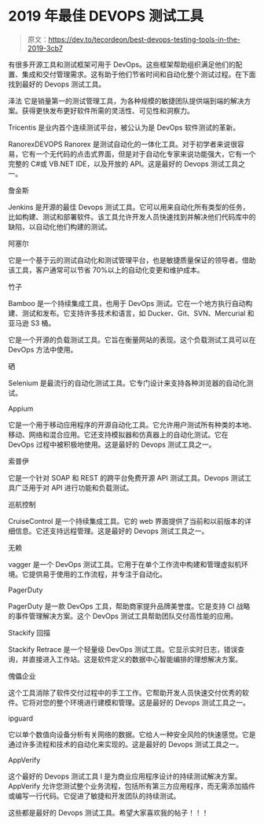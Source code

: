 # 2019 年最佳 DEVOPS 测试工具

> 原文：<https://dev.to/tecordeon/best-devops-testing-tools-in-the-2019-3cb7>

有很多开源工具和测试框架可用于 DevOps。这些框架帮助组织满足他们的配置、集成和交付管理需求。这有助于他们节省时间和自动化整个测试过程。在下面找到最好的 Devops 测试工具。

泽法
它是销量第一的测试管理工具，为各种规模的敏捷团队提供端到端的解决方案。获得更快发布更好软件所需的灵活性、可见性和洞察力。

Tricentis 是业内首个连续测试平台，被公认为是 DevOps 软件测试的革新。

RanorexDEVOPS
Ranorex 是测试自动化的一体化工具。对于初学者来说很容易，它有一个无代码的点击式界面，但是对于自动化专家来说功能强大，它有一个完整的 C#或 VB.NET IDE，以及开放的 API。这是最好的 Devops 测试工具之一。

詹金斯

Jenkins 是开源的最佳 Devops 测试工具。它可以用来自动化所有类型的任务，比如构建、测试和部署软件。该工具允许开发人员快速找到并解决他们代码库中的缺陷，以自动化他们构建的测试。

阿塞尔

它是一个基于云的测试自动化和测试管理平台，也是敏捷质量保证的领导者。借助该工具，客户通常可以节省 70%以上的自动化变更和维护成本。

竹子

Bamboo 是一个持续集成工具，也用于 DevOps 测试。它在一个地方执行自动构建、测试和发布。它支持许多技术和语言，如 Ducker、Git、SVN、Mercurial 和亚马逊 S3 桶。

它是一个开源的负载测试工具。它旨在衡量网站的表现。这个负载测试工具可以在 DevOps 方法中使用。

硒

Selenium 是最流行的自动化测试工具。它专门设计来支持各种浏览器的自动化测试。

Appium

它是一个用于移动应用程序的开源自动化工具。它允许用户测试所有种类的本地、移动、网络和混合应用。它还支持模拟器和仿真器上的自动化测试。它在 DevOps 过程中被积极地使用。这是最好的 Devops 测试工具之一。

索普伊

它是一个针对 SOAP 和 REST 的跨平台免费开源 API 测试工具。Devops 测试工具广泛用于对 API 进行功能和负载测试。

巡航控制

CruiseControl 是一个持续集成工具。它的 web 界面提供了当前和以前版本的详细信息。它还支持远程管理。这是最好的 Devops 测试工具之一。

无赖

vagger 是一个 DevOps 测试工具。它用于在单个工作流中构建和管理虚拟机环境。它提供易于使用的工作流程，并专注于自动化。

PagerDuty

PagerDuty 是一款 DevOps 工具，帮助商家提升品牌美誉度。它是支持 CI 战略的事件管理解决方案。这个 DevOps 测试工具帮助团队交付高性能的应用。

Stackify 回描

Stackify Retrace 是一个轻量级 DevOps 测试工具。它显示实时日志，错误查询，并直接进入工作站。这是软件定义的数据中心智能编排的理想解决方案。

傀儡企业

这个工具消除了软件交付过程中的手工工作。它帮助开发人员快速交付优秀的软件。它将对您的整个环境进行建模和管理。这是最好的 Devops 测试工具之一。

ipguard

它以单个数值向设备分析有关网络的数据。它给人一种安全风险的快速感觉。它是通过许多流程和技术的自动化来实现的。这是最好的 Devops 测试工具之一。

AppVerify

这个最好的 Devops 测试工具 l 是为商业应用程序设计的持续测试解决方案。AppVerify 允许您测试整个业务流程，包括所有第三方应用程序，而无需添加插件或编写一行代码。它促进了敏捷和开发团队的持续测试。

这些都是最好的 Devops 测试工具。希望大家喜欢我的帖子！！！
